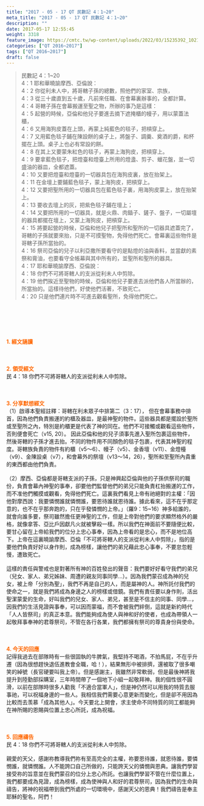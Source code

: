 ```yaml
---
title: "2017 - 05 - 17 QT 民數記 4：1~20"
meta_title: "2017 - 05 - 17 QT 民數記 4：1~20"
description: ""
date: 2017-05-17 12:55:45
weight: 3318
feature_image: https://cmtc.tw/wp-content/uploads/2022/03/15235392_10211799862337740_180693556567566654_o-1.webp
categories: ["QT 2016~2017"]
tags: ["QT 2016~2017"]
draft: false
---
```


<blockquote>民數記 4：1~20<br />
4：1 耶和華曉諭摩西、亞倫說：<br />
4：2 你從利未人中，將哥轄子孫的總數，照他們的家室、宗族，<br />
4：3 從三十歲直到五十歲，凡前來任職、在會幕裏辦事的，全都計算。<br />
4：4 哥轄子孫在會幕搬運至聖之物，所辦的事乃是這樣：<br />
4：5 起營的時候，亞倫和他兒子要進去摘下遮掩櫃的幔子，用以蒙蓋法櫃，<br />
4：6 又用海狗皮蓋在上頭，再蒙上純藍色的毯子，把槓穿上。<br />
4：7 又用藍色毯子鋪在陳設餅的桌子上，將盤子、調羹、奠酒的爵，和杯擺在上頭。桌子上也必有常設的餅。<br />
4：8 在其上又要蒙朱紅色的毯子，再蒙上海狗皮，把槓穿上。<br />
4：9 要拿藍色毯子，把燈臺和燈臺上所用的燈盞、剪子、蠟花盤，並一切盛油的器皿，全都遮蓋。<br />
4：10 又要把燈臺和燈臺的一切器具包在海狗皮裏，放在抬架上。<br />
4：11 在金壇上要鋪藍色毯子，蒙上海狗皮，把槓穿上。<br />
4：12 又要把聖所用的一切器具包在藍色毯子裏，用海狗皮蒙上，放在抬架上。<br />
4：13 要收去壇上的灰，把紫色毯子鋪在壇上；<br />
4：14 又要把所用的一切器具，就是火鼎、肉鍤子、鏟子、盤子，一切屬壇的器具都擺在壇上，又蒙上海狗皮，把槓穿上。<br />
4：15 將要起營的時候，亞倫和他兒子把聖所和聖所的一切器具遮蓋完了，哥轄的子孫就要來抬，只是不可摸聖物，免得他們死亡。會幕裏這些物件是哥轄子孫所當抬的。<br />
4：16 祭司亞倫的兒子以利亞撒所要看守的是點燈的油與香料，並當獻的素祭和膏油，也要看守全帳幕與其中所有的，並聖所和聖所的器具。<br />
4：17 耶和華曉諭摩西、亞倫說：<br />
4：18 你們不可將哥轄人的支派從利未人中剪除。<br />
4：19 他們挨近至聖物的時候，亞倫和他兒子要進去派他們各人所當辦的，所當抬的。這樣待他們，好使他們活著，不致死亡。<br />
4：20 只是他們連片時不可進去觀看聖所，免得他們死亡。</blockquote><br />
&nbsp;<br />
<br />
&nbsp;<br />
<br />
<span style="color: #ff6600;"><strong>1. </strong><strong>經文誦讀</strong></span><br />
<br />
<span style="color: #ff6600;"><strong> </strong></span><br />
<br />
<span style="color: #ff6600;"><strong>2. </strong><strong>領受經文<br />
</strong></span>民 4：18 你們不可將哥轄人的支派從利未人中剪除。<br />
<br />
&nbsp;<br />
<br />
<span style="color: #ff6600;"><strong>3. 分享默想經文<br />
</strong></span>（1）啟導本聖經註釋：哥轄在利未眾子中排第二（3：17）， 但在會幕事務中排首，因為他們負責搬運的約櫃及器皿，是最神聖的物件。這些器具都是擺設於聖所或至聖所之內，特別是約櫃更是代表了神的同在。他們不可接觸或觀看這些物件，否則便會死亡（v15, 20）。 因此亞倫和他的兒子須事先進入聖所包裹這些物件，然後哥轄的子孫才進去抬。不同的物件用不同顏色的毯子包裹，代表其神聖的程度。哥轄族負責的物件有約櫃（v5～6）、幔子（v5）、金香壇（v11）、金燈檯（v9）、金陳設桌（v7），和會幕外的祭壇（v13～14，26），聖所和至聖所內貴重的東西都由他們負責。<br />
<br />
（2）摩西、亞倫都是哥轄支派的子孫，只是神興起亞倫與他的子孫供祭司的職份，負責會幕內神聖的事奉，卻要他們監督他們的弟兄只能負責杠抬搬運的工作，而不准他們觸摸或觀看，免得他們死亡。這裏我們看見上帝有祂絕對的主權：「因他對摩西說：我要憐憫誰就憐憫誰，要恩待誰就恩待誰。據此看來，這不在乎那定意的，也不在乎那奔跑的，只在乎發憐憫的上帝。」（羅9：15~16）神多給誰的，就會向誰多要，祭司雖然擔任更神聖的工作，但是上帝對他們的要求顯然格外的嚴格，就像拿答、亞比戶因獻凡火就被擊殺一樣。所以我們在神面前不要隨便比較，要甘心留在上帝給我們的位分上忠心事奉，因為上帝看的是忠心，而不是地位高下。上帝在這裏曉諭摩西、亞倫「不可將哥轄人的支派從利未人中剪除」，指的是要他們負責好好以身作則，成為榜樣，讓他們的弟兄藉此忠心事奉，不要怠忽輕慢，遭致死亡。<br />
<br />
這樣的責任與警戒也是對著所有神的百姓發出的聲音：我們要好好看守我們的弟兄（兒女、家人、弟兄姊妹、周遭的親友同事同學…）。因為我們蒙召成為神的兒女，被上帝「分別為聖」，我們不再是自己的人，而是屬神的人。神所託付我們的使命之一，就是我們將成為身邊之人的榜樣或借鏡。我們有責任要以身作則，活出聖潔蒙愛的生命，好叫我們的兒女、家人、弟兄，甚至是不信主的同事、同學…，因我們的生活見證與事奉，可以因而蒙福，而不會被我們絆倒，這就是新約時代「人人皆祭司」的真正本意。我們能夠成為使人與神和好的使者，也成為帶領人一起敬拜事奉神的君尊祭司，不管在各行各業，我們都擁有祭司的尊貴身份與使命。<br />
<br />
&nbsp;<br />
<br />
<span style="color: #ff6600;"><strong>4. 今天的回應<br />
</strong></span>記得我過去在部隊時有一些很固執的牛脾氣，我堅持不喝酒，不拍馬屁，不在乎升遷（因為很想趕快退伍進教會全職，哈！），結果無形中被排擠，還被取了很多嘲笑的綽號（長官硬要叫我上帝）。但是感謝主，我雖然非常軟弱，但是最後神將我提升到陸勤部採購室，三年時間帶了一個地下小組一起敬拜神。我的個性很不圓滑，以前在部隊時很多人勸我「不適合當軍人」，但是神仍然可以用我的特質去服事祂，可以祝福身邊的一些人。我相信我們需要心意更新而變化，但是卻不用因為比較而去羡慕「成為其他人」。今天要北上開會，求主使命不同特質的同工都能夠在神所賜的恩賜與位置上忠心所託，成為祝福。<br />
<br />
&nbsp;<br />
<br />
<span style="color: #ff6600;"><strong>5. 回應禱告<br />
</strong></span>民 4：18 你們不可將哥轄人的支派從利未人中剪除。<br />
<br />
親愛的天父，感謝祢教導我們祢有至高完全的主權，祢要恩待誰，就恩待誰，要憐憫誰，就憐憫誰。人不能誇口自己所做的，只能誇天父的憐憫與恩典。讓我們學習接受祢的旨意並在我們蒙召的位分上忠心所託。也讓我們學習不管在什麼位置上，我們都要成為見證，成為榜樣，成為使神與人和好的君尊祭司，因為我們的生命與禱告，將神的祝福帶到我們所處的一切環境中，感謝天父的恩典！我們禱告是奉主耶穌的聖名，阿們！
        